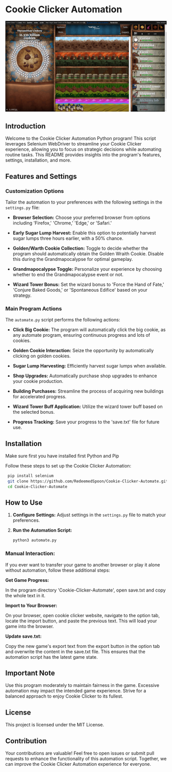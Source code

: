 # Cookie Clicker Automation

![Screenshot](Cookie-Clicker.jpg)

## Introduction

Welcome to the Cookie Clicker Automation Python program! This script leverages Selenium WebDriver to streamline your Cookie Clicker experience, allowing you to focus on strategic decisions while automating routine tasks. This README provides insights into the program's features, settings, installation, and more.

## Features and Settings

### Customization Options

Tailor the automation to your preferences with the following settings in the `settings.py` file:

- **Browser Selection:** Choose your preferred browser from options including 'Firefox,' 'Chrome,' 'Edge,' or 'Safari.'

- **Early Sugar Lump Harvest:** Enable this option to potentially harvest sugar lumps three hours earlier, with a 50% chance.

- **Golden/Warth Cookie Collection:** Toggle to decide whether the program should automatically obtain the Golden Wraith Cookie. Disable this during the Grandmapocalypse for optimal gameplay.

- **Grandmapocalypse Toggle:** Personalize your experience by choosing whether to end the Grandmapocalypse event or not.

- **Wizard Tower Bonus:** Set the wizard bonus to 'Force the Hand of Fate,' 'Conjure Baked Goods,' or 'Spontaneous Edifice' based on your strategy.

### Main Program Actions

The `automate.py` script performs the following actions:

- **Click Big Cookie:** The program will automatically click the big cookie, as any automate program, ensuring continuous progress and lots of cookies.

- **Golden Cookie Interaction:** Seize the opportunity by automatically clicking on golden cookies.

- **Sugar Lump Harvesting:** Efficiently harvest sugar lumps when available.

- **Shop Upgrades:** Automatically purchase shop upgrades to enhance your cookie production.

- **Building Purchases:** Streamline the process of acquiring new buildings for accelerated progress.

- **Wizard Tower Buff Application:** Utilize the wizard tower buff based on the selected bonus.

- **Progress Tracking:** Save your progress to the 'save.txt' file for future use.

## Installation

Make sure first you have installed first Python and Pip

Follow these steps to set up the Cookie Clicker Automation:

```bash
 pip install selenium
 git clone https://github.com/RedeemedSpoon/Cookie-Clicker-Automate.git
 cd Cookie-Clicker-Automate
```

## How to Use

1. **Configure Settings:**
   Adjust settings in the `settings.py` file to match your preferences.

2. **Run the Automation Script:**
   ```bash
   python3 automate.py
   ```

### Manual Interaction:

If you ever want to transfer your game to another browser or play it alone without automation, follow these additional steps:

**Get Game Progress:**

In the program directory 'Cookie-Clicker-Automate', open save.txt and copy the whole text in it.

**Import to Your Browser:**

On your browser, open cookie clicker website, navigate to the option tab, locate the import button, and paste the previous text. This will load your game into the browser.

**Update save.txt:**

Copy the new game's export text from the export button in the option tab and overwrite the content in the save.txt file. This ensures that the automation script has the latest game state.

## Important Note

Use this program moderately to maintain fairness in the game. Excessive automation may impact the intended game experience. Strive for a balanced approach to enjoy Cookie Clicker to its fullest.

## License

This project is licensed under the MIT License.

## Contribution

Your contributions are valuable! Feel free to open issues or submit pull requests to enhance the functionality of this automation script. Together, we can improve the Cookie Clicker Automation experience for everyone.
